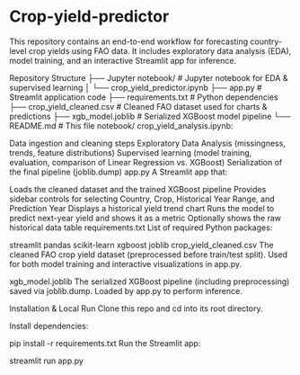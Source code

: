 # Crop-yield-predictor
This repository contains an end-to-end workflow for forecasting country-level crop yields using FAO data. It includes exploratory data analysis (EDA), model training, and an interactive Streamlit app for inference.

Repository Structure
├── Jupyter notebook/                    # Jupyter notebook for EDA & supervised learning
│   └── crop_yield_predictor.ipynb
├── app.py                       # Streamlit application code
├── requirements.txt             # Python dependencies
├── crop_yield_cleaned.csv       # Cleaned FAO dataset used for charts & predictions
├── xgb_model.joblib             # Serialized XGBoost model pipeline
└── README.md                    # This file
notebook/
crop_yield_analysis.ipynb:

Data ingestion and cleaning steps
Exploratory Data Analysis (missingness, trends, feature distributions)
Supervised learning (model training, evaluation, comparison of Linear Regression vs. XGBoost)
Serialization of the final pipeline (joblib.dump)
app.py
A Streamlit app that:

Loads the cleaned dataset and the trained XGBoost pipeline
Provides sidebar controls for selecting Country, Crop, Historical Year Range, and Prediction Year
Displays a historical yield trend chart
Runs the model to predict next-year yield and shows it as a metric
Optionally shows the raw historical data table
requirements.txt
List of required Python packages:

streamlit
pandas
scikit-learn
xgboost
joblib
crop_yield_cleaned.csv
The cleaned FAO crop yield dataset (preprocessed before train/test split). Used for both model training and interactive visualizations in app.py.

xgb_model.joblib
The serialized XGBoost pipeline (including preprocessing) saved via joblib.dump. Loaded by app.py to perform inference.

Installation & Local Run
Clone this repo and cd into its root directory.

Install dependencies:

pip install -r requirements.txt
Run the Streamlit app:

streamlit run app.py
